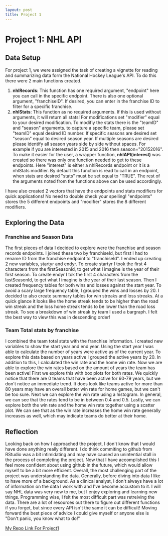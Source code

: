 ```yaml
---
layout: post
title: Project 1 
---
```

# Project 1: NHL API
## Data Setup
For project 1, we were assigned the task of creating a vignette for reading and summarizing data form the National Hockey League's API. 
To do this there were 2 main functions created.    
  1. **nhlRecords**: This function has one required argument, "endpoint" here you can call in the specific endpoint. There is also one optional argument, "franchiseID". 
  If desired, you can enter in the franchise ID to filter for a specific franchise.    
  2. **nhlStats**: This function as no required arguments. If this is used without arguments, it will return all stats! For modifications set "modifier" equal to your desired modification. To modifiy the stats there is the "teamID" and "season" arguments.
  to capture a specific team, please set "teamID" equal desired ID number. If specific seasons are desired set "season" equal to desired season year. If multiple seasons are desired please identify all season years side by side without spaces. For example if you are interested in 2015 and 2016 then season="20152016".    
To make it easier for the user, a wrapper function, **nhlAPI(interest)** was created so there was only one function needed to get to these endpoints. 
Here "interest" is either a nhlRecords endpoint or it is a nhlStats modifier. By default this function is read to call in an endpoint, when stats are desired "stats" must be set equal to "TRUE". The rest of the arguments noted from the functions above can be used accordingly.

I have also created 2 vectors that have the endpoints and stats modifiers for quick applications! No need to double check your spelling!
  "endpoints" stores the 5 different endpoints and "modifier" stores the 8 different modifiers.

## Exploring the Data
### Franchise and Season Data
The first pieces of data I decided to explore were the franchise and season records endpoints. I joined these two by franchiseId, but first I had to rename ID from the franchise endpoint to "franchiseId".
I ended up creating 2 new variables, startyr and endyr. To create startyr I took the first 4 characters from the firstSeasonId, to get what I imagine is the year of their first season. To create endyr I tok the first 4 characters from the lastSeasonId, to get what I imagine is the year of their last season.
Then I created frequency tables for both wins and losses against the start year. To avoid a scary large frequency table, I grouped the wins and losses by 20.
I decided to also create summary tables for win streaks and loss streaks. At a quick glance it looks like the home streak tends to be higher than the road win streak and the loss home streak tends to be lower than the road loss streak.
To see a breakdown of win streak by team I used a bargraph. I felt the best way to view this was in descending order!

### Team Total stats by franchise
I combined the team total stats with the franchise information.
I created new variables to show the start year and end year. Using the start year I was able to calculate the number of years were active as of the current year. To explore this data based on years active I grouped the active years by 20. In addition to this, I calculated the win rate and the home win rate.
Now we are able to explore the win rates based on the amount of years the team has been active!
First we explore this with box plots for both rates. We quickly notice that there are 0 teams that have been active for 60-79 years, but we don't notice an immediate trend. It does look like teams active for more than 80 years may have an overall better win rate for home games, but we can't be too sure.
Next we can explore the win rate using a histogram. In general, we can see that the rates tend to be in between 0.4 and 0.5.
Lastly, we can explore both the win rate and the home win rate together using a scatter plot. We can see that as the win rate increases the home win rate generally increases as well, which may indicate teams do better at their home.

## Reflection
Looking back on how I approached the project, I don't know that I would have done anything really different. I do think commiting to github from RStudio was a bit intimidating and may have caused an unintential stall in the process of completing the project.
Now that I have accomplished this I feel more confident about using github in the future, which would allow myself to be a bit more efficient.
Overall, the most challenging part of the project was understanding the data. Generally, before diving into data I like to have more of a background. As a clinical analyst, I don't always have a lot of information on the data I work with and I've become accustom to it. I will say NHL data was very new to me, but I enjoy exploring and learning new things. Programming wise, I felt the most difficult part was retreiving the data. There are a lot of resources out there to figure out different functions if you forget, but since every API isn't the same it can be difficult!
Moving forward the best piece of advice I could give myself or anyone else is "Don't panic, you know what to do!"
 
[My Repo Link For Project1](https://github.com/apolanc2/Project1)
